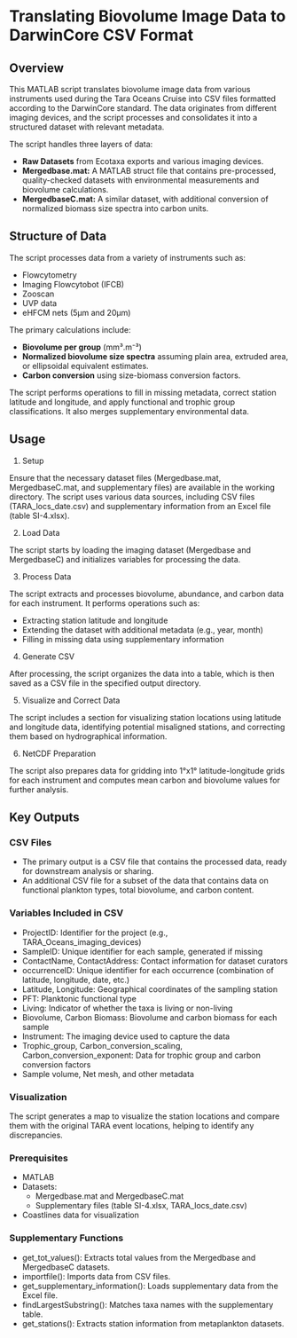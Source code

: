 # Translating Biovolume Image Data to DarwinCore CSV Format

## Overview

This MATLAB script translates biovolume image data from various instruments used during the Tara Oceans Cruise into CSV files formatted according to the DarwinCore standard. The data originates from different imaging devices, and the script processes and consolidates it into a structured dataset with relevant metadata.

The script handles three layers of data:

   - **Raw Datasets** from Ecotaxa exports and various imaging devices.
   - **Mergedbase.mat:** A MATLAB struct file that contains pre-processed, quality-checked datasets with environmental measurements and biovolume calculations.
   - **MergedbaseC.mat:** A similar dataset, with additional conversion of normalized biomass size spectra into carbon units.

## Structure of Data

The script processes data from a variety of instruments such as:

   - Flowcytometry
   - Imaging Flowcytobot (IFCB)
   - Zooscan
   - UVP data
   - eHFCM nets (5µm and 20µm)

The primary calculations include:

   -  **Biovolume per group** (mm³.m⁻³)
   -  **Normalized biovolume size spectra** assuming plain area, extruded area, or ellipsoidal equivalent estimates.
   -  **Carbon conversion** using size-biomass conversion factors.

The script performs operations to fill in missing metadata, correct station latitude and longitude, and apply functional and trophic group classifications. It also merges supplementary environmental data.

## Usage

1. Setup

Ensure that the necessary dataset files (Mergedbase.mat, MergedbaseC.mat, and supplementary files) are available in the working directory. The script uses various data sources, including CSV files (TARA_locs_date.csv) and supplementary information from an Excel file (table SI-4.xlsx).


2. Load Data

The script starts by loading the imaging dataset (Mergedbase and MergedbaseC) and initializes variables for processing the data.


3. Process Data

The script extracts and processes biovolume, abundance, and carbon data for each instrument. It performs operations such as:

   - Extracting station latitude and longitude
   - Extending the dataset with additional metadata (e.g., year, month)
   - Filling in missing data using supplementary information

4. Generate CSV

After processing, the script organizes the data into a table, which is then saved as a CSV file in the specified output directory.


5. Visualize and Correct Data

The script includes a section for visualizing station locations using latitude and longitude data, identifying potential misaligned stations, and correcting them based on hydrographical information.

6. NetCDF Preparation

The script also prepares data for gridding into 1°x1° latitude-longitude grids for each instrument and computes mean carbon and biovolume values for further analysis.
## Key Outputs

### CSV Files

   - The primary output is a CSV file  that contains the processed data, ready for downstream analysis or sharing.
   - An additional CSV file for a subset of the data that contains data on functional plankton types, total biovolume, and carbon content.

### Variables Included in CSV

  -  ProjectID: Identifier for the project (e.g., TARA_Oceans_imaging_devices)
  -  SampleID: Unique identifier for each sample, generated if missing
  -  ContactName, ContactAddress: Contact information for dataset curators
  -  occurrenceID: Unique identifier for each occurrence (combination of latitude, longitude, date, etc.)
  -  Latitude, Longitude: Geographical coordinates of the sampling station
  -  PFT: Planktonic functional type
  -  Living: Indicator of whether the taxa is living or non-living
  -  Biovolume, Carbon Biomass: Biovolume and carbon biomass for each sample
  -  Instrument: The imaging device used to capture the data
  -  Trophic_group, Carbon_conversion_scaling, Carbon_conversion_exponent: Data for trophic group and carbon conversion factors
  -  Sample volume, Net mesh, and other metadata

### Visualization

The script generates a map to visualize the station locations and compare them with the original TARA event locations, helping to identify any discrepancies.

### Prerequisites

  -  MATLAB
  -  Datasets:
        - Mergedbase.mat and MergedbaseC.mat
        - Supplementary files (table SI-4.xlsx, TARA_locs_date.csv)
  -  Coastlines data for visualization

### Supplementary Functions

   - get_tot_values(): Extracts total values from the Mergedbase and MergedbaseC datasets.
   - importfile(): Imports data from CSV files.
   - get_supplementary_information(): Loads supplementary data from the Excel file.
   - findLargestSubstring(): Matches taxa names with the supplementary table.
   - get_stations(): Extracts station information from metaplankton datasets.
